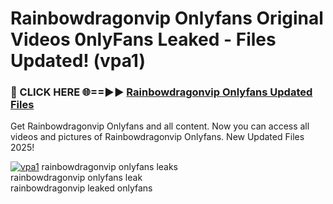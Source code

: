 # Rainbowdragonvip Onlyfans Original Videos 0nlyFans Leaked - Files Updated! (vpa1)

<h3>🔴 CLICK HERE 🌐==►► <a href="https://tinyurl.com/2wckxsce" rel="nofollow">Rainbowdragonvip Onlyfans Updated Files</a></h3>

Get Rainbowdragonvip Onlyfans and all content. Now you can access all videos and pictures of Rainbowdragonvip Onlyfans. New Updated Files 2025!

[![vpa1](https://i.imgur.com/AFduVYN.gif)](https://tinyurl.com/2wckxsce)
rainbowdragonvip onlyfans leaks<br>
rainbowdragonvip onlyfans leak<br>
rainbowdragonvip leaked onlyfans